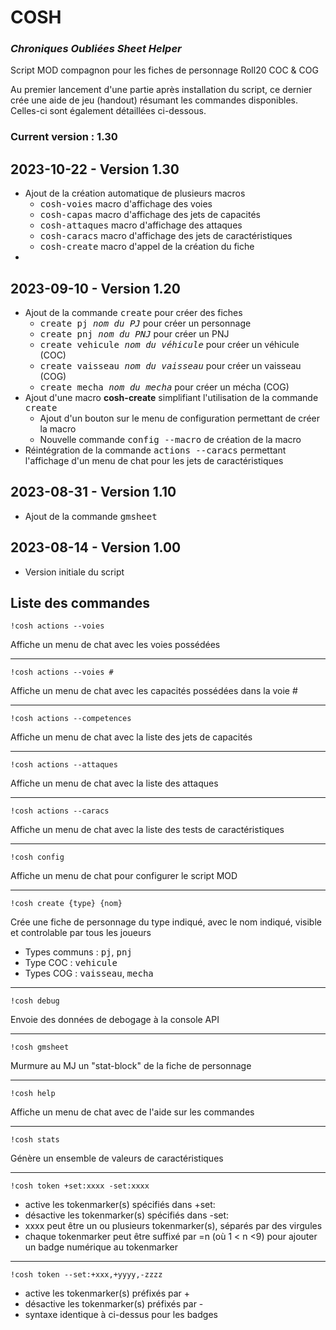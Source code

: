 # COSH 

### _Chroniques Oubliées Sheet Helper_

Script MOD compagnon pour les fiches de personnage Roll20 COC & COG

Au premier lancement d'une partie après installation du script, ce dernier crée une aide de jeu (handout) résumant les commandes disponibles. Celles-ci sont également détaillées ci-dessous.


### Current version : 1.30

## 2023-10-22 - Version 1.30

- Ajout de la création automatique de plusieurs macros
  - <kbd>cosh-voies</kbd>       macro d'affichage des voies
  - <kbd>cosh-capas</kbd>       macro d'affichage des jets de capacités
  - <kbd>cosh-attaques</kbd>    macro d'affichage des attaques
  - <kbd>cosh-caracs</kbd>      macro d'affichage des jets de caractéristiques
  - <kbd>cosh-create</kbd>      macro d'appel de la création du fiche
- 

## 2023-09-10 - Version 1.20

- Ajout de la commande <kbd>create</kbd> pour créer des fiches
  - <kbd>create pj _nom du PJ_</kbd> pour créer un personnage
  - <kbd>create pnj _nom du PNJ_</kbd> pour créer un PNJ
  - <kbd>create vehicule _nom du véhicule_</kbd> pour créer un véhicule (COC)
  - <kbd>create vaisseau _nom du vaisseau_</kbd> pour créer un vaisseau (COG)
  - <kbd>create mecha _nom du mecha_</kbd> pour créer un mécha (COG)
- Ajout d'une macro **cosh-create** simplifiant l'utilisation de la commande <kbd>create</kbd>
  - Ajout d'un bouton sur le menu de configuration permettant de créer la macro
  - Nouvelle commande <kbd>config --macro</kbd> de création de la macro
- Réintégration de la commande <kbd>actions --caracs</kbd> permettant l'affichage d'un menu de chat pour les jets de caractéristiques

## 2023-08-31 - Version 1.10

- Ajout de la commande <kbd>gmsheet</kbd>

## 2023-08-14 - Version 1.00

- Version initiale du script

## Liste des commandes

    !cosh actions --voies

Affiche un menu de chat avec les voies possédées

---

    !cosh actions --voies #

Affiche un menu de chat avec les capacités possédées dans la voie #

---

    !cosh actions --competences

Affiche un menu de chat avec la liste des jets de capacités

---

    !cosh actions --attaques

Affiche un menu de chat avec la liste des attaques

---

    !cosh actions --caracs

Affiche un menu de chat avec la liste des tests de caractéristiques

---

    !cosh config

Affiche un menu de chat pour configurer le script MOD

---

    !cosh create {type} {nom}

Crée une fiche de personnage du type indiqué, avec le nom indiqué, visible et controlable par tous les joueurs
- Types communs : <kbd>pj</kbd>, <kbd>pnj</kbd>
- Type COC : <kbd>vehicule</kbd>
- Types COG : <kbd>vaisseau</kbd>, <kbd>mecha</kbd>

---

    !cosh debug

Envoie des données de debogage à la console API

---

    !cosh gmsheet

Murmure au MJ un "stat-block" de la fiche de personnage

---

    !cosh help

Affiche un menu de chat avec de l'aide sur les commandes

---

    !cosh stats

Génère un ensemble de valeurs de caractéristiques

---

    !cosh token +set:xxxx -set:xxxx

- active les tokenmarker(s) spécifiés dans +set:
- désactive les tokenmarker(s) spécifiés dans -set:
- xxxx peut être un ou plusieurs tokenmarker(s), séparés par des virgules
- chaque tokenmarker peut être suffixé par =n (où 1 < n <9) pour ajouter un badge numérique au tokenmarker

---

    !cosh token --set:+xxx,+yyyy,-zzzz

- active les tokenmarker(s) préfixés par +
- désactive les tokenmarker(s) préfixés par -
- syntaxe identique à ci-dessus pour les badges